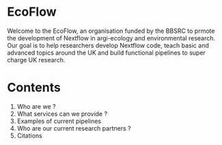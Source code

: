 # EcoFlow 

Welcome to the EcoFlow, an organisation funded by the BBSRC to prmote the development of Nextflow in argi-ecology and environmental research. 
Our goal is to help researchers develop Nextflow code, teach basic and advanced topics around the UK and build functional pipelines to super charge UK research.

# Contents

1. Who are we ?
2. What services can we provide ?
3. Examples of current pipelines
4. Who are our current research partners ?
5. Citations



